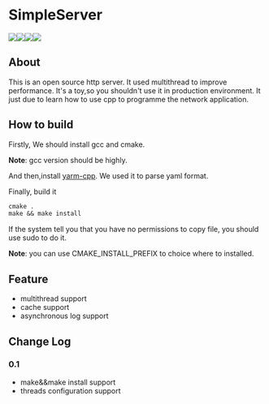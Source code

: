 # SimpleServer
![](https://img.shields.io/badge/license-MIT-yellowgreen.svg)![](https://img.shields.io/badge/version-0.1-blue.svg)![](https://img.shields.io/badge/build-passing-green.svg)<a href="https://blog.lengyu.me">![](https://img.shields.io/badge/blog-reference-informational.svg)</a>

## About

This is an open source http server. It used multithread to improve performance. It's a toy,so you shouldn't use it in production environment. It just due to learn how to use cpp to programme the network application.

## How to build

Firstly, We should install gcc and cmake.

**Note**: gcc version should be highly.

And then,install <a href="https://github.com/jbeder/yaml-cpp">yarm-cpp</a>. We used it to parse yaml format.

Finally, build it 

```commonlisp
cmake .
make && make install
```

If the system tell you that you have no permissions to copy file, you should use sudo to do it.

**Note**: you can use CMAKE_INSTALL_PREFIX to choice where to installed.

## Feature

* multithread support
* cache support
* asynchronous log support

## Change Log

### 0.1

* make&&make install support
* threads configuration support
